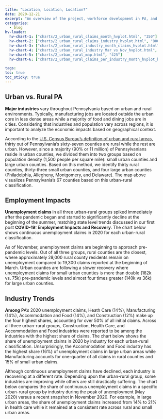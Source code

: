 ```yaml
---
title: "Location, Location, Location?"
date: 2020-12-21
excerpt: "An overview of the project, workforce development in PA, and statewide impacts of COVID-19 on employment"
categories:
  - blog
hv-loader:
  hv-chart-1: ["charts/2_urban_rural_claims_month_hvplot.html", "350"]
  hv-chart-2: ["charts/2_urban_rural_claims_industry_hvplot.html", "800"]
  hv-chart-3: ["charts/2_urban_rural_industry_month_claims_hvplot.html", "375"]
  hv-chart-4: ["charts/2_urban_rural_industry_Mar_vs_Nov_hvplot.html", "400"]
  hv-chart-5: ["charts/2_urban_rural_map.html", "425"]
  hv-chart-6: ["charts/2_urban_rural_claims_per_industry_month_hvplot_bar.html", "375"]
  
tags:
toc: true
toc_sticky: true
---
```


## Urban vs. Rural PA
**Major industries** vary throughout Pennsylvania based on urban and rural environments.  Typically, manufacturing jobs are located outside the urban core in less dense areas while a majority of food and dining jobs are in cities.  Considering that industries and population vary across regions, it is important to analyze the economic impacts based on geographical context.

<div id="hv-chart-5"></div>

According to the <a href="https://www.census.gov/programs-surveys/geography/guidance/geo-areas/urban-rural.html">U.S. Census Bureau’s definition of urban and rural areas</a>, thirty out of Pennsylvania’s sixty-seven counties are rural while the rest are urban.  However, since a majority (90% or 11 million) of Pennsylvanians reside in urban counties, we divided them into two groups based on population density (1,500 people per square mile): small urban counties and large urban counties.  Based on this method, we identify thirty rural counties, thirty-three small urban counties, and four large urban counties (Philadelphia, Allegheny, Montgomery, and Delaware).  The map above visualizes Pennsylvania’s 67 counties based on this urban-rural classification.

## Employment Impacts
**Unemployment claims** in all three urban-rural groups spiked immediately after the pandemic began and started to significantly decline at the beginning of the summer, matching state level trends discussed in our first post **COVID-19: Employment Impacts and Recovery**.  The chart below shows continuous unemployment claims in 2020 for each urban-rural classification.   
<div id="hv-chart-1"></div>
As of November, unemployment claims are beginning to approach pre-pandemic levels.  Out of all three groups, rural counties are the closest, where approximately 28,000 rural county residents remain on unemployment compared to 19,300 claims reported at the beginning of March.  Urban counties are following a slower recovery where unemployment claims for small urban counties is more than double (182k vs. 75k) pre-pandemic levels and almost four times greater (140k vs 36k) for large urban counties.  

## Industry Trends
**Among** PA’s 2020 unemployment claims, Heath Care (14%), Manufacturing (14%), Accommodation and Food (14%), and Construction (12%) make up the four highest shares, accounting for over 50% of all initial claims.   Across all three urban-rural groups, Construction, Health Care, and Accommodation and Food industries were reported to be among the industries with the highest share of claims. The chart below shows the share of unemployment claims in 2020 by industry for each urban-rural classification. Unsurprisingly, the Accommodation and Food industry has the highest share (16%) of unemployment claims in large urban areas while Manufacturing accounts for one-quarter of all claims in rural counties and 15% of small urban claims.   
<div id="hv-chart-2"></div>

Although continuous unemployment claims have declined, each industry is recovering at a different rate.  Depending upon the urban-rural group, some industries are improving while others are still drastically suffering.  The chart below compares the share of continuous unemployment claims in a specific urban-rural group by industry during the peak of unemployment (May 2020) versus a recent snapshot in November 2020. For example, in large urban areas, the share of unemployment claims increased from 14% to 21% in health care while it remained at a consistent rate across rural and small urban areas.   

<div id="hv-chart-4"></div>
